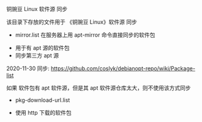 铜豌豆 Linux 软件源 同步

该目录下存放的文件用于 《铜豌豆 Linux》软件源 同步

- mirror.list 
在服务器上用 apt-mirror 命令直接同步的软件包

* 用于有 apt 源的软件包
* 同步第三方 apt 源

2020-11-30 同步:
https://github.com/coslyk/debianopt-repo/wiki/Package-list

如果 软件包有 apt 软件源，但是其 apt 软件源仓库太大，则不使用该方式同步

- pkg-download-url.list
* 使用 http 下载的软件包

